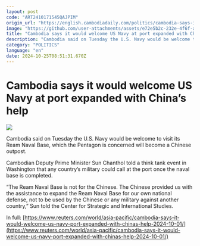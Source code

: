 ```yaml
---
layout: post
code: "ART2410171545QAJPIM"
origin_url: "https://english.cambodiadaily.com/politics/cambodia-says-it-would-welcome-us-navy-at-port-expanded-with-chinas-help-189576/"
image: "https://github.com/user-attachments/assets/e72e5b2c-232e-4f6f-a547-462657f8faaa"
title: "Cambodia says it would welcome US Navy at port expanded with China’s help"
description: "Cambodia said on Tuesday the U.S. Navy would be welcome to visit its Ream Naval Base, which the Pentagon is concerned will become a Chinese outpost."
category: "POLITICS"
language: "en"
date: 2024-10-25T08:51:31.670Z
---
```


# Cambodia says it would welcome US Navy at port expanded with China’s help

 ![](https://github.com/user-attachments/assets/5c3e3b5e-9b9a-451c-895a-5fc1af67cd8e)

Cambodia said on Tuesday the U.S. Navy would be welcome to visit its Ream Naval Base, which the Pentagon is concerned will become a Chinese outpost.

Cambodian Deputy Prime Minister Sun Chanthol told a think tank event in Washington that any country’s military could call at the port once the naval base is completed.

“The Ream Naval Base is not for the Chinese. The Chinese provided us with the assistance to expand the Ream Naval Base for our own national defense, not to be used by the Chinese or any military against another country,” Sun told the Center for Strategic and International Studies.

In full: [https://www.reuters.com/world/asia-pacific/cambodia-says-it-would-welcome-us-navy-port-expanded-with-chinas-help-2024-10-01/](https://www.reuters.com/world/asia-pacific/cambodia-says-it-would-welcome-us-navy-port-expanded-with-chinas-help-2024-10-01/)